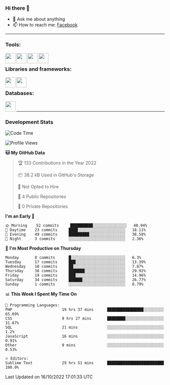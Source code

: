 ### Hi there 👋

<!-- - 🔭 I’m currently working on [huyviet] -->
- 💬 Ask me about anything
- 📫 How to reach me: [Facebook]
<!-- - ⚡ Fun fact: abc -->

---

### Tools:
<img align='left' height="32" width="32" src="https://cdn.jsdelivr.net/npm/simple-icons@4.8.0/icons/phpstorm.svg" />
<img align='left' height="32" width="32" src="https://cdn.jsdelivr.net/npm/simple-icons@4.8.0/icons/sublimetext.svg" />
<img align='left' height="32" width="32" src="https://cdn.jsdelivr.net/npm/simple-icons@4.8.0/icons/laragon.svg" />
<img align='left' height="32" width="32" src="https://cdn.jsdelivr.net/npm/simple-icons@4.8.0/icons/xampp.svg" />
<br>

### Libraries and frameworks:
<img align='left' height="32" width="32" src="https://cdn.jsdelivr.net/npm/simple-icons@4.8.0/icons/laravel.svg" />
<img align='left' height="32" width="32" src="https://cdn.jsdelivr.net/npm/simple-icons@4.8.0/icons/jquery.svg" />
<br>

### Databases:
<img align='left' height="32" width="32" src="https://cdn.jsdelivr.net/npm/simple-icons@4.8.0/icons/mysql.svg" />
<br>

---
### Development Stats
<!--START_SECTION:waka-->
![Code Time](http://img.shields.io/badge/Code%20Time-217%20hrs%2059%20mins-blue)

![Profile Views](http://img.shields.io/badge/Profile%20Views-0-blue)

**🐱 My GitHub Data** 

> 🏆 133 Contributions in the Year 2022
 > 
> 📦 38.2 kB Used in GitHub's Storage 
 > 
> 🚫 Not Opted to Hire
 > 
> 📜 4 Public Repositories 
 > 
> 🔑 0 Private Repositories  
 > 
**I'm an Early 🐤** 

```text
🌞 Morning    52 commits     ██████████░░░░░░░░░░░░░░░   40.94% 
🌆 Daytime    23 commits     ████░░░░░░░░░░░░░░░░░░░░░   18.11% 
🌃 Evening    49 commits     █████████░░░░░░░░░░░░░░░░   38.58% 
🌙 Night      3 commits      ░░░░░░░░░░░░░░░░░░░░░░░░░   2.36%

```
📅 **I'm Most Productive on Thursday** 

```text
Monday       8 commits      █░░░░░░░░░░░░░░░░░░░░░░░░   6.3% 
Tuesday      17 commits     ███░░░░░░░░░░░░░░░░░░░░░░   13.39% 
Wednesday    10 commits     ██░░░░░░░░░░░░░░░░░░░░░░░   7.87% 
Thursday     38 commits     ███████░░░░░░░░░░░░░░░░░░   29.92% 
Friday       19 commits     ███░░░░░░░░░░░░░░░░░░░░░░   14.96% 
Saturday     34 commits     ██████░░░░░░░░░░░░░░░░░░░   26.77% 
Sunday       1 commits      ░░░░░░░░░░░░░░░░░░░░░░░░░   0.79%

```


📊 **This Week I Spent My Time On** 

```text
💬 Programming Languages: 
PHP                      19 hrs 37 mins      ████████████████░░░░░░░░░   65.69% 
CSS                      9 hrs 27 mins       ████████░░░░░░░░░░░░░░░░░   31.67% 
SQL                      21 mins             ░░░░░░░░░░░░░░░░░░░░░░░░░   1.2% 
JavaScript               16 mins             ░░░░░░░░░░░░░░░░░░░░░░░░░   0.91% 
Other                    9 mins              ░░░░░░░░░░░░░░░░░░░░░░░░░   0.53%

🔥 Editors: 
Sublime Text             29 hrs 51 mins      █████████████████████████   100.0%

```


 Last Updated on 16/10/2022 17:01:33 UTC
<!--END_SECTION:waka-->

[huyviet]: https://huyviet.vn/
[Facebook]: https://www.facebook.com/profile.php?id=100075294702642
